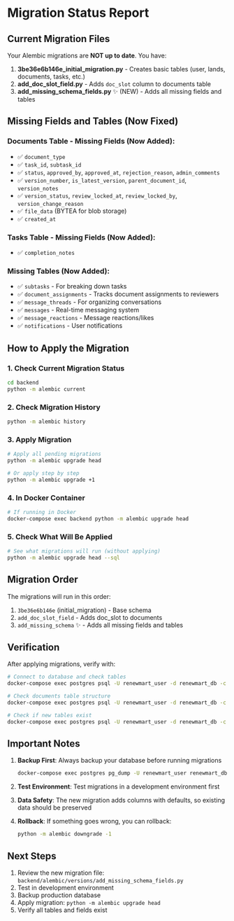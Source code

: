 # Migration Status Report

## Current Migration Files

Your Alembic migrations are **NOT up to date**. You have:

1. **3be36e6b146e_initial_migration.py** - Creates basic tables (user, lands, documents, tasks, etc.)
2. **add_doc_slot_field.py** - Adds `doc_slot` column to documents table
3. **add_missing_schema_fields.py** ✨ (NEW) - Adds all missing fields and tables

## Missing Fields and Tables (Now Fixed)

### Documents Table - Missing Fields (Now Added):
- ✅ `document_type`
- ✅ `task_id`, `subtask_id`
- ✅ `status`, `approved_by`, `approved_at`, `rejection_reason`, `admin_comments`
- ✅ `version_number`, `is_latest_version`, `parent_document_id`, `version_notes`
- ✅ `version_status`, `review_locked_at`, `review_locked_by`, `version_change_reason`
- ✅ `file_data` (BYTEA for blob storage)
- ✅ `created_at`

### Tasks Table - Missing Fields (Now Added):
- ✅ `completion_notes`

### Missing Tables (Now Added):
- ✅ `subtasks` - For breaking down tasks
- ✅ `document_assignments` - Tracks document assignments to reviewers
- ✅ `message_threads` - For organizing conversations
- ✅ `messages` - Real-time messaging system
- ✅ `message_reactions` - Message reactions/likes
- ✅ `notifications` - User notifications

## How to Apply the Migration

### 1. Check Current Migration Status
```bash
cd backend
python -m alembic current
```

### 2. Check Migration History
```bash
python -m alembic history
```

### 3. Apply Migration
```bash
# Apply all pending migrations
python -m alembic upgrade head

# Or apply step by step
python -m alembic upgrade +1
```

### 4. In Docker Container
```bash
# If running in Docker
docker-compose exec backend python -m alembic upgrade head
```

### 5. Check What Will Be Applied
```bash
# See what migrations will run (without applying)
python -m alembic upgrade head --sql
```

## Migration Order

The migrations will run in this order:
1. `3be36e6b146e` (initial_migration) - Base schema
2. `add_doc_slot_field` - Adds doc_slot to documents
3. `add_missing_schema` ✨ - Adds all missing fields and tables

## Verification

After applying migrations, verify with:
```bash
# Connect to database and check tables
docker-compose exec postgres psql -U renewmart_user -d renewmart_db -c "\dt"

# Check documents table structure
docker-compose exec postgres psql -U renewmart_user -d renewmart_db -c "\d documents"

# Check if new tables exist
docker-compose exec postgres psql -U renewmart_user -d renewmart_db -c "SELECT table_name FROM information_schema.tables WHERE table_schema = 'public' ORDER BY table_name;"
```

## Important Notes

1. **Backup First**: Always backup your database before running migrations
   ```bash
   docker-compose exec postgres pg_dump -U renewmart_user renewmart_db > backup_before_migration.sql
   ```

2. **Test Environment**: Test migrations in a development environment first

3. **Data Safety**: The new migration adds columns with defaults, so existing data should be preserved

4. **Rollback**: If something goes wrong, you can rollback:
   ```bash
   python -m alembic downgrade -1
   ```

## Next Steps

1. Review the new migration file: `backend/alembic/versions/add_missing_schema_fields.py`
2. Test in development environment
3. Backup production database
4. Apply migration: `python -m alembic upgrade head`
5. Verify all tables and fields exist

